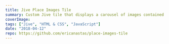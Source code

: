 ```yaml
---
title: Jive Place Images Tile
summary: Custom Jive tile that displays a carousel of images contained in a place
coverImage:
tags: ["Jive", "HTML & CSS", "JavaScript"]
date: "2018-04-12"
repo: https://github.com/ericanastas/place-images-tile
---
```

